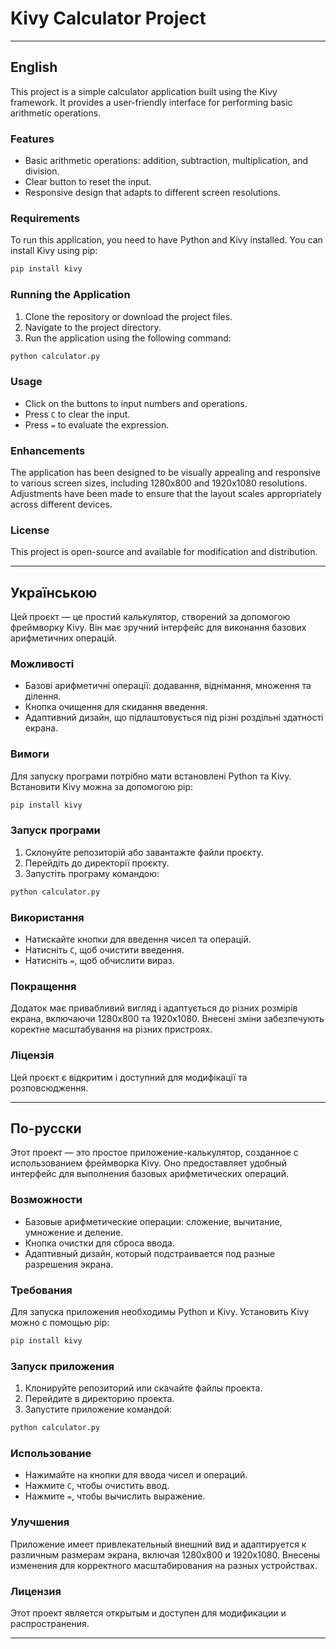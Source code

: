 # Kivy Calculator Project

---

## English

This project is a simple calculator application built using the Kivy framework. It provides a user-friendly interface for performing basic arithmetic operations.

### Features

- Basic arithmetic operations: addition, subtraction, multiplication, and division.
- Clear button to reset the input.
- Responsive design that adapts to different screen resolutions.

### Requirements

To run this application, you need to have Python and Kivy installed. You can install Kivy using pip:

```bash
pip install kivy
```

### Running the Application

1. Clone the repository or download the project files.
2. Navigate to the project directory.
3. Run the application using the following command:

```bash
python calculator.py
```

### Usage

- Click on the buttons to input numbers and operations.
- Press `C` to clear the input.
- Press `=` to evaluate the expression.

### Enhancements

The application has been designed to be visually appealing and responsive to various screen sizes, including 1280x800 and 1920x1080 resolutions. Adjustments have been made to ensure that the layout scales appropriately across different devices.

### License

This project is open-source and available for modification and distribution.

---

## Українською

Цей проєкт — це простий калькулятор, створений за допомогою фреймворку Kivy. Він має зручний інтерфейс для виконання базових арифметичних операцій.

### Можливості

- Базові арифметичні операції: додавання, віднімання, множення та ділення.
- Кнопка очищення для скидання введення.
- Адаптивний дизайн, що підлаштовується під різні роздільні здатності екрана.

### Вимоги

Для запуску програми потрібно мати встановлені Python та Kivy. Встановити Kivy можна за допомогою pip:

```bash
pip install kivy
```

### Запуск програми

1. Склонуйте репозиторій або завантажте файли проєкту.
2. Перейдіть до директорії проєкту.
3. Запустіть програму командою:

```bash
python calculator.py
```

### Використання

- Натискайте кнопки для введення чисел та операцій.
- Натисніть `C`, щоб очистити введення.
- Натисніть `=`, щоб обчислити вираз.

### Покращення

Додаток має привабливий вигляд і адаптується до різних розмірів екрана, включаючи 1280x800 та 1920x1080. Внесені зміни забезпечують коректне масштабування на різних пристроях.

### Ліцензія

Цей проєкт є відкритим і доступний для модифікації та розповсюдження.

---

## По-русски

Этот проект — это простое приложение-калькулятор, созданное с использованием фреймворка Kivy. Оно предоставляет удобный интерфейс для выполнения базовых арифметических операций.

### Возможности

- Базовые арифметические операции: сложение, вычитание, умножение и деление.
- Кнопка очистки для сброса ввода.
- Адаптивный дизайн, который подстраивается под разные разрешения экрана.

### Требования

Для запуска приложения необходимы Python и Kivy. Установить Kivy можно с помощью pip:

```bash
pip install kivy
```

### Запуск приложения

1. Клонируйте репозиторий или скачайте файлы проекта.
2. Перейдите в директорию проекта.
3. Запустите приложение командой:

```bash
python calculator.py
```

### Использование

- Нажимайте на кнопки для ввода чисел и операций.
- Нажмите `C`, чтобы очистить ввод.
- Нажмите `=`, чтобы вычислить выражение.

### Улучшения

Приложение имеет привлекательный внешний вид и адаптируется к различным размерам экрана, включая 1280x800 и 1920x1080. Внесены изменения для корректного масштабирования на разных устройствах.

### Лицензия

Этот проект является открытым и доступен для модификации и распространения.

---
